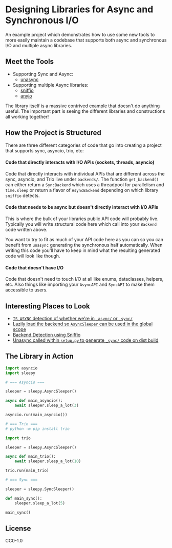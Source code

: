 # Designing Libraries for Async and Synchronous I/O

An example project which demonstrates how to use
some new tools to more easily maintain a codebase that supports
both async and synchronous I/O and multiple async libraries.

## Meet the Tools

- Supporting Sync and Async:
    - [unasync](https://github.com/python-trio/unasync)
- Supporting multiple Async libraries:
    - [sniffio](https://github.com/python-trio/sniffio)
    - [anyio](https://github.com/agronholm/anyio)

The library itself is a massive contrived example that doesn't do anything useful.
The important part is seeing the different libraries and constructions
all working together!

## How the Project is Structured

There are three different categories of code that
go into creating a project that supports sync, asyncio, trio, etc:

#### Code that directly interacts with I/O APIs (sockets, threads, asyncio)

Code that directly interacts with individual APIs that are different across
the sync, asyncio, and Trio live under `backends/`. The function `get_backend()`
can either return a `SyncBackend` which uses a threadpool for parallelism and
`time.sleep` or return a flavor of `AsyncBackend` depending on which library
`sniffio` detects.

#### Code that needs to be async but doesn't directly interact with I/O APIs

This is where the bulk of your libraries public API code will probably live.
Typically you will write structural code here which call into your `Backend`
code written above.

You want to try to fit as much of your API code here as you can so you can
benefit from `unasync` generating the synchronous half automatically. When
writing this code you'll have to keep in mind what the resulting generated
code will look like though.

#### Code that doesn't have I/O

Code that doesn't need to touch I/O at all like enums, dataclasses, helpers, etc.
Also things like importing your `AsyncAPI` and `SyncAPI` to make them
accessible to users.

## Interesting Places to Look

- [`IS_ASYNC` detection of whether we're in `_async/` or `_sync/`](https://github.com/sethmlarson/pycon-async-sync-project/blob/master/sleepy/_async/client.py#L9)
- [Lazily load the backend so `AsyncSleeper` can be used in the global scope](https://github.com/sethmlarson/pycon-async-sync-project/blob/master/sleepy/_async/client.py#L38)
- [Backend Detection using Sniffio](https://github.com/sethmlarson/pycon-async-sync-project/blob/master/sleepy/backends/__init__.py#L13)
- [Unasync called within `setup.py` to generate `_sync/` code on dist build](https://github.com/sethmlarson/pycon-async-sync-project/blob/master/setup.py#L12)

## The Library in Action

```python
import asyncio
import sleepy

# === Asyncio ===

sleeper = sleepy.AsyncSleeper()

async def main_asyncio():
    await sleeper.sleep_a_lot(3)

asyncio.run(main_asyncio())

# === Trio ===
# python -m pip install trio

import trio

sleeper = sleepy.AsyncSleeper()

async def main_trio():
    await sleeper.sleep_a_lot(10)  

trio.run(main_trio)

# === Sync ===

sleeper = sleepy.SyncSleeper()

def main_sync():
    sleeper.sleep_a_lot(5) 

main_sync()
```

## License

CC0-1.0

